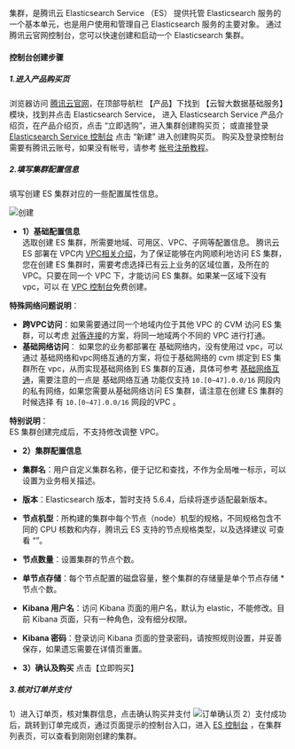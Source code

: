 集群，是腾讯云 Elasticsearch Service （ES） 提供托管 Elasticsearch 服务的一个基本单元，也是用户使用和管理自己 Elasticsearch 服务的主要对象。 通过腾讯云官网控制台，您可以快速创建和启动一个 Elasticsearch 集群。

#### 控制台创建步骤

##### 1.进入产品购买页
浏览器访问 [腾讯云官网](https://cloud.tencent.com)，在顶部导航栏 【产品】下找到 【云智大数据基础服务】模块，找到并点击 Elasticsearch Service， 进入 Elasticsearch Service 产品介绍页，在产品介绍页，点击 “立即选购”，进入集群创建购买页；
或直接登录 [Elasticsearch Service 控制台](https://console.cloud.tencent.com/es) 点击 “新建” 进入创建购买页。
购买及登录控制台需要有腾讯云账号，如果没有帐号，请参考 [帐号注册教程](https://cloud.tencent.com/document/product/378/9603)。

##### 2.填写集群配置信息
填写创建 ES 集群对应的一些配置属性信息。 

![创建](https://main.qcloudimg.com/raw/7e3af89f360cb4c89e3da20817d46d18.png)

- **1）基础配置信息**  
选取创建 ES 集群，所需要地域、可用区、VPC、子网等配置信息。
腾讯云 ES 部署在 VPC内  [VPC相关介绍](https://cloud.tencent.com/document/product/215/4927)，为了保证能够在内网顺利地访问 ES 集群，您在创建 ES 集群时，需要考虑选择已有云上业务的区域位置，及所在的 VPC。只要在同一个 VPC 下，才能访问 ES 集群。如果某一区域下没有 vpc，可以 在 [VPC 控制台](https://console.cloud.tencent.com/vpc)免费创建。

**特殊网络问题说明**：
- **跨VPC访问**：如果需要通过同一个地域内位于其他 VPC 的 CVM 访问 ES 集群，可以考虑 [对等连接](https://cloud.tencent.com/document/product/553/18827)的方案，将同一地域两个不同的 VPC 进行打通。
- **基础网络访问**： 如果您的业务都部署在 基础网络内，没有使用过 vpc，可以通过 基础网络和vpc网络互通的方案，将位于基础网络的 cvm 绑定到 ES 集群所在 vpc，从而实现基础网络到 ES 集群的互通，具体可参考 [基础网络互通](https://cloud.tencent.com/document/product/215/5002)，需要注意的一点是 基础网络互通 功能仅支持 ```10.[0~47].0.0/16``` 网段内的私有网络，如果您需要从基础网络访问 ES 集群，请注意在创建 ES 集群的时候选择 有 ```10.[0~47].0.0/16``` 网段的VPC 。

**特别说明**：  
ES 集群创建完成后，不支持修改调整 VPC。

- **2）集群配置信息**

- **集群名**：用户自定义集群名称，便于记忆和查找，不作为全局唯一标示，可以设置为业务相关描述。
- **版本**：Elasticsearch 版本，暂时支持 5.6.4，后续将逐步适配最新版本。
- **节点机型**：所构建的集群中每个节点（node）机型的规格，不同规格包含不同的 CPU 核数和内存，腾讯云 ES 支持的节点规格类型，以及选择建议 可查看 “”。
- **节点数量**：设置集群的节点个数。
- **单节点存储**：每个节点配置的磁盘容量，整个集群的存储量是单个节点存储 * 节点个数。
- **Kibana 用户名**：访问 Kibana 页面的用户名，默认为 elastic，不能修改。目前 Kibana 页面，只有一种角色，没有细分权限。
- **Kibana 密码**：登录访问 Kibana 页面的登录密码，请按照规则设置，并妥善保存，如果遗忘需要在详情页重置。

- **3）确认及购买**
点击【立即购买】
##### 3.核对订单并支付

1）进入订单页，核对集群信息，点击确认购买并支付
![订单确认页](https://main.qcloudimg.com/raw/349666957246e70379b63796f80416d1.png)
2）支付成功后，跳转到订单完成页，通过页面提示的控制台入口，进入 [ES 控制台](https://console.cloud.tencent.com/es) ，在集群列表页，可以查看到刚刚创建的集群。
